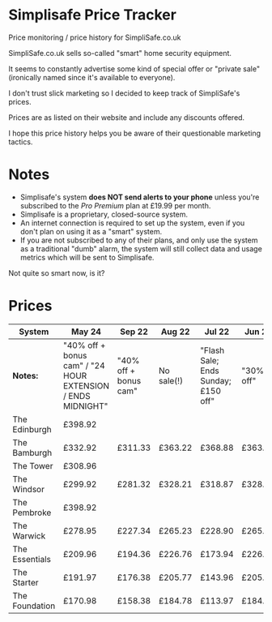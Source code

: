 # Simplisafe Price Tracker

Price monitoring / price history for SimpliSafe.co.uk

SimpliSafe.co.uk sells so-called "smart" home security equipment.

It seems to constantly advertise some kind of special offer or "private sale" (ironically named since it's available to everyone).

I don't trust slick marketing so I decided to keep track of SimpliSafe's prices.

Prices are as listed on their website and include any discounts offered.

I hope this price history helps you be aware of their questionable marketing tactics.

# Notes

* Simplisafe's system **does NOT send alerts to your phone** unless you're subscribed to the *Pro Premium* plan at £19.99 per month. 
* Simplisafe is a proprietary, closed-source system.
* An internet connection is required to set up the system, even if you don't plan on using it as a "smart" system.
* If you are not subscribed to any of their plans, and only use the system as a traditional "dumb" alarm, the system will still collect data and usage metrics which will be sent to Simplisafe.

Not quite so smart now, is it?

# Prices


| System         | May 24                                                      | Sep 22                | Aug 22     | Jul 22                              | Jun 22    | May 22     | Apr 22                     | Mar 22     | Feb 22                     | Jan 22                     |
| -------------- | ------                                                      | ------                | ------     | ------                              | ------    | ------     | ------                     | ---------- | ----------                 | ----------                 |
| **Notes:**     | "40% off + bonus cam" / "24 HOUR EXTENSION / ENDS MIDNIGHT" | "40% off + bonus cam" | No sale(!) | "Flash Sale; Ends Sunday; £150 off" | "30% off" | No sale(!) | "Flash sale! Ends Monday!" | No sale(!) | "Private sale / Ends soon" | "Private sale / Ends soon" |
| The Edinburgh  | £398.92                                                     |                       |            |                                     |           |            |                            |            |                            |                            |
| The Bamburgh   | £332.92                                                     | £311.33               | £363.22    | £368.88                             | £363.22   | £363.22    | £368.88                    | £352.72    | £353.88                    | £353.88                    |
| The Tower      | £308.96                                                     |                       |            |                                     |           |            |                            |            |                            |                            |
| The Windsor    | £299.92                                                     | £281.32               | £328.21    | £318.87                             | £328.21   | £328.21    | £318.87                    | £317.71    | £303.87                    | £303.87                    |
| The Pembroke   | £398.92                                                     |                       |            |                                     |           |            |                            |            |                            |                            |
| The Warwick    | £278.95                                                     | £227.34               | £265.23    | £228.90                             | £265.23   | £265.23    | £228.90                    | £254.73    | £213.90                    | £213.90                    |
| The Essentials | £209.96                                                     | £194.36               | £226.76    | £173.94                             | £226.76   | £226.76    | £173.94                    | £216.26    | £158.94                    | £158.94                    |
| The Starter    | £191.97                                                     | £176.38               | £205.77    | £143.96                             | £205.77   | £205.77    | £143.96                    | £195.27    | £128.96                    | £128.96                    |
| The Foundation | £170.98                                                     | £158.38               | £184.78    | £113.97                             | £184.78   | £184.78    | £113.97                    | £174.28    | £98.97                     | £98.97                     |
